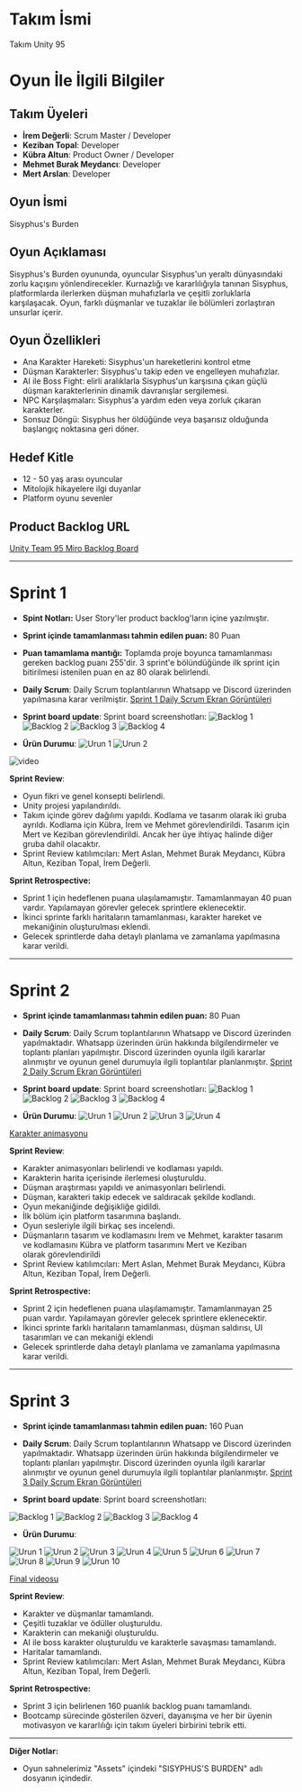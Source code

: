 # Takım İsmi
Takım Unity 95

# Oyun İle İlgili Bilgiler

## Takım Üyeleri

- **İrem Değerli**:  Scrum Master / Developer
- **Keziban Topal**: Developer
- **Kübra Altun**: Product Owner / Developer
- **Mehmet Burak Meydancı**: Developer
- **Mert Arslan**: Developer

## Oyun İsmi

Sisyphus's Burden
## Oyun Açıklaması
Sisyphus's Burden oyununda, oyuncular Sisyphus'un yeraltı dünyasındaki zorlu kaçışını yönlendirecekler. Kurnazlığı ve kararlılığıyla tanınan Sisyphus, platformlarda ilerlerken düşman muhafızlarla ve çeşitli zorluklarla karşılaşacak. Oyun, farklı düşmanlar ve tuzaklar ile bölümleri zorlaştıran unsurlar içerir.
## Oyun Özellikleri
- Ana Karakter Hareketi: Sisyphus'un hareketlerini kontrol etme
- Düşman Karakterler: Sisyphus'u takip eden ve engelleyen muhafızlar.
- AI ile Boss Fight: elirli aralıklarla Sisyphus'un karşısına çıkan güçlü düşman karakterlerinin dinamik davranışlar sergilemesi. 
- NPC Karşılaşmaları: Sisyphus'a yardım eden veya zorluk çıkaran karakterler.
- Sonsuz Döngü: Sisyphus her öldüğünde veya başarısız olduğunda başlangıç noktasına geri döner.
## Hedef Kitle
- 12 - 50 yaş arası oyuncular
- Mitolojik hikayelere ilgi duyanlar
- Platform oyunu sevenler
## Product Backlog URL
[Unity Team 95 Miro Backlog Board](https://miro.com/app/board/uXjVK1afTqQ=/)
***
# Sprint 1
- **Spint Notları:**
  User Story'ler product backlog'ların içine yazılmıştır.
- **Sprint içinde tamamlanması tahmin edilen puan:** 80 Puan
- **Puan tamamlama mantığı:**
  Toplamda proje boyunca tamamlanması gereken backlog puanı 255'dir. 3 sprint'e bölündüğünde ilk sprint için bitirilmesi istenilen puan en az 80 olarak belirlendi.
- **Daily Scrum**: Daily Scrum toplantılarının Whatsapp ve Discord üzerinden yapılmasına karar verilmiştir.
[Sprint 1 Daily Scrum Ekran Görüntüleri](https://github.com/MertArslanC/Grup_95_OUA/blob/main/bootcampFiles/Sprint1/DailyScrumToplant%C4%B1lar%C4%B1Sprint1%20.pdf)

- **Sprint board update**: Sprint board screenshotları: 
![Backlog 1](https://github.com/MertArslanC/Grup_95_OUA/blob/main/bootcampFiles/Sprint1/sprintBoard1.png)
![Backlog 2](https://github.com/MertArslanC/Grup_95_OUA/blob/main/bootcampFiles/Sprint1/sprintBoard2.png) 
![Backlog 3](https://github.com/MertArslanC/Grup_95_OUA/blob/main/bootcampFiles/Sprint1/sprintBoard3.png)
![Backlog 4](https://github.com/MertArslanC/Grup_95_OUA/blob/main/bootcampFiles/Sprint1/sprintBoard4.png)

- **Ürün Durumu**:
![Urun 1](https://github.com/MertArslanC/Grup_95_OUA/blob/main/bootcampFiles/Sprint1/oyunSs.jpg)
![Urun 2](https://github.com/MertArslanC/Grup_95_OUA/blob/main/bootcampFiles/Sprint1/oyunSs2.jpg)

 ![video](https://github.com/MertArslanC/Grup_95_OUA/assets/104104302/c3a4847b-c58f-4f19-bfef-fe9f897b62c2)


**Sprint Review**:
- Oyun fikri ve genel konsepti belirlendi.
- Unity projesi yapılandırıldı.
- Takım içinde görev dağılımı yapıldı. Kodlama ve tasarım olarak iki gruba ayrıldı.
Kodlama için Kübra, İrem ve Mehmet görevlendirildi. Tasarım için Mert ve Keziban görevlendirildi. Ancak her üye ihtiyaç halinde diğer gruba dahil olacaktır.
- Sprint Review katılımcıları: Mert Aslan, Mehmet Burak Meydancı, Kübra Altun, Keziban Topal, İrem Değerli.
  
**Sprint Retrospective:**
- Sprint 1 için hedeflenen puana ulaşılamamıştır. Tamamlanmayan 40 puan vardır. Yapılamayan görevler gelecek sprintlere eklenecektir.
- İkinci sprinte farklı haritaların tamamlanması, karakter hareket ve mekaniğinin oluşturulması eklendi.
- Gelecek sprintlerde daha detaylı planlama ve zamanlama yapılmasına karar verildi.
 ***
# Sprint 2
- **Sprint içinde tamamlanması tahmin edilen puan:** 80 Puan
- **Daily Scrum**: Daily Scrum toplantılarının Whatsapp ve Discord üzerinden yapılmaktadır. Whatsapp üzerinden ürün hakkında bilgilendirmeler ve toplantı planları yapılmıştır. Discord üzerinden oyunla ilgili kararlar alınmıştır ve oyunun genel durumuyla ilgili toplantılar planlanmıştır.
[Sprint 2 Daily Scrum Ekran Görüntüleri](https://github.com/MertArslanC/Grup_95_OUA/blob/main/bootcampFiles/Sprint2/DailyScrumToplant%C4%B1lar%C4%B1Sprint2.pdf)

- **Sprint board update**: Sprint board screenshotları: 
![Backlog 1](https://github.com/MertArslanC/Grup_95_OUA/blob/main/bootcampFiles/Sprint2/Sprintboard1.png)
![Backlog 2](https://github.com/MertArslanC/Grup_95_OUA/blob/main/bootcampFiles/Sprint2/Sprintboard2.png) 
![Backlog 3](https://github.com/MertArslanC/Grup_95_OUA/blob/main/bootcampFiles/Sprint2/Sprintboard3.png) 
![Backlog 4](https://github.com/MertArslanC/Grup_95_OUA/blob/main/bootcampFiles/Sprint2/Sprintboard4.png) 
- **Ürün Durumu**:
![Urun 1](https://github.com/MertArslanC/Grup_95_OUA/blob/main/bootcampFiles/Sprint2/oyunSs1.png)
![Urun 2](https://github.com/MertArslanC/Grup_95_OUA/blob/main/bootcampFiles/Sprint2/oyunSs2.png)
![Urun 3](https://github.com/MertArslanC/Grup_95_OUA/blob/main/bootcampFiles/Sprint2/oyunSs3.png)
![Urun 4](https://github.com/MertArslanC/Grup_95_OUA/blob/main/bootcampFiles/Sprint2/oyunSs4.png)
 
[Karakter animasyonu ](https://drive.google.com/file/d/1Brmg9-TUPAb5Wx0wIChgf0Pqh6sahKo_/view)

**Sprint Review**:
- Karakter animasyonları belirlendi ve kodlaması yapıldı.
- Karakterin harita içerisinde ilerlemesi oluşturuldu.
- Düşman araştırması yapıldı ve animasyonları belirlendi.
- Düşman, karakteri takip edecek ve saldıracak şekilde kodlandı.
- Oyun mekaniğinde değişikliğe gidildi.
- İlk bölüm için platform tasarımına başlandı.
- Oyun sesleriyle ilgili birkaç ses incelendi.
- Düşmanların tasarım ve kodlamasını İrem ve Mehmet, karakter tasarım ve kodlamasını Kübra ve platform tasarımını Mert ve Keziban olarak görevlendirildi
- Sprint Review katılımcıları: Mert Aslan, Mehmet Burak Meydancı, Kübra Altun, Keziban Topal, İrem Değerli.
  
**Sprint Retrospective:**
- Sprint 2 için hedeflenen puana ulaşılamamıştır. Tamamlanmayan 25 puan vardır. Yapılamayan görevler gelecek sprintlere eklenecektir.
- İkinci sprinte farklı haritaların tamamlanması, düşman saldırısı, UI tasarımları ve can mekaniği eklendi
- Gelecek sprintlerde daha detaylı planlama ve zamanlama yapılmasına karar verildi.
 ****
# Sprint 3
- **Sprint içinde tamamlanması tahmin edilen puan:** 160 Puan
- **Daily Scrum**: Daily Scrum toplantılarının Whatsapp ve Discord üzerinden yapılmaktadır. Whatsapp üzerinden ürün hakkında bilgilendirmeler ve toplantı planları yapılmıştır. Discord üzerinden oyunla ilgili kararlar alınmıştır ve oyunun genel durumuyla ilgili toplantılar planlanmıştır.
[Sprint 3 Daily Scrum Ekran Görüntüleri](https://github.com/MertArslanC/Grup_95_OUA/blob/main/bootcampFiles/Sprint3/DailyScrumToplantilariSprint3.pdf)

- **Sprint board update**: Sprint board screenshotları:
   
![Backlog 1](https://github.com/MertArslanC/Grup_95_OUA/blob/main/bootcampFiles/Sprint3/Sprintboard1.png)
![Backlog 2](https://github.com/MertArslanC/Grup_95_OUA/blob/main/bootcampFiles/Sprint3/Sprintboard2.png) 
![Backlog 3](https://github.com/MertArslanC/Grup_95_OUA/blob/main/bootcampFiles/Sprint3/Sprintboard3.png) 
![Backlog 4](https://github.com/MertArslanC/Grup_95_OUA/blob/main/bootcampFiles/Sprint3/Sprintboard4.png) 
- **Ürün Durumu**:
  
![Urun 1](https://github.com/MertArslanC/Grup_95_OUA/blob/main/bootcampFiles/Sprint3/oyunSs1.png)
![Urun 2](https://github.com/MertArslanC/Grup_95_OUA/blob/main/bootcampFiles/Sprint3/oyunSs2.png)
![Urun 3](https://github.com/MertArslanC/Grup_95_OUA/blob/main/bootcampFiles/Sprint3/oyunSs3.png)
![Urun 4](https://github.com/MertArslanC/Grup_95_OUA/blob/main/bootcampFiles/Sprint3/oyunSs4.png)
![Urun 5](https://github.com/MertArslanC/Grup_95_OUA/blob/main/bootcampFiles/Sprint3/oyunSs5.png)
![Urun 6](https://github.com/MertArslanC/Grup_95_OUA/blob/main/bootcampFiles/Sprint3/oyunSs6.png)
![Urun 7](https://github.com/MertArslanC/Grup_95_OUA/blob/main/bootcampFiles/Sprint3/oyunSs7.png)
![Urun 8](https://github.com/MertArslanC/Grup_95_OUA/blob/main/bootcampFiles/Sprint3/oyunSs8.png)
![Urun 9](https://github.com/MertArslanC/Grup_95_OUA/blob/main/bootcampFiles/Sprint3/oyunSs9.png)
![Urun 10](https://github.com/MertArslanC/Grup_95_OUA/blob/main/bootcampFiles/Sprint3/oyunSs10.png)

[Final videosu ](https://www.youtube.com/watch?v=p4YlDRgKY1U)

**Sprint Review**:
- Karakter ve düşmanlar tamamlandı.
- Çeşitli tuzaklar ve ödüller oluşturuldu.
- Karakterin can mekaniği oluşturuldu. 
- AI ile boss karakter oluşturuldu ve karakterle savaşması tamamlandı.
- Haritalar tamamlandı.
- Sprint Review katılımcıları: Mert Aslan, Mehmet Burak Meydancı, Kübra Altun, Keziban Topal, İrem Değerli.
  
**Sprint Retrospective:**
- Sprint 3 için belirlenen 160 puanlık backlog puanı tamamlandı.
- Bootcamp sürecinde gösterilen özveri, dayanışma ve her bir üyenin motivasyon ve kararlılığı için takım üyeleri birbirini tebrik etti.
****

**Diğer Notlar:**
- Oyun sahnelerimiz "Assets" içindeki "SISYPHUS'S BURDEN" adlı dosyanın içindedir.
